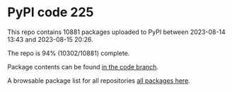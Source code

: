 # PyPI code 225

This repo contains 10881 packages uploaded to PyPI between 
2023-08-14 13:43 and 2023-08-15 20:26.

The repo is 94% (10302/10881) complete.

Package contents can be found [in the code branch](https://github.com/pypi-data/pypi-mirror-225/tree/code/packages).

A browsable package list for all repositories [all packages here](https://pypi-data.github.io/website/repositories/pypi-mirror-225).


